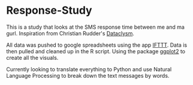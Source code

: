 # Response-Study

This is a study that looks at the SMS response time between me and ma gurl. Inspiration from Christian Rudder's [Dataclysm](http://dataclysm.org/).

All data was pushed to google spreadsheets using the app [IFTTT](https://ifttt.com/). Data is then pulled and cleaned up in the R script. Using the package [ggplot2](http://ggplot2.org/) to create all the visuals.

Currently looking to translate everything to Python and use Natural Language Processing to break down the text messages by words.
